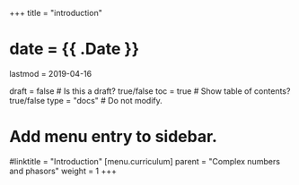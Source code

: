 +++
title = "introduction"

# date = {{ .Date }}
lastmod = 2019-04-16

draft = false  # Is this a draft? true/false
toc = true  # Show table of contents? true/false
type = "docs"  # Do not modify.

# Add menu entry to sidebar.
#linktitle = "Introduction"
[menu.curriculum]
  parent = "Complex numbers and phasors"
  weight = 1
+++
